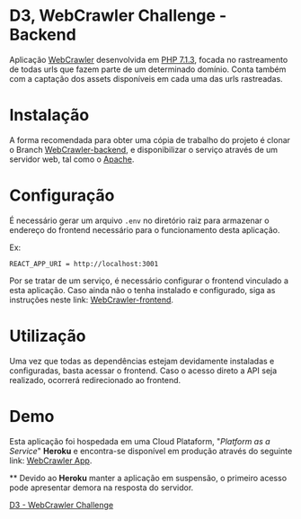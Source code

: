 # D3, WebCrawler Challenge - Backend

Aplicação [WebCrawler](https://en.wikipedia.org/wiki/Web_crawler) desenvolvida em [PHP 7.1.3](https://php.net/), focada no rastreamento de todas urls que fazem parte de um determinado domínio. Conta também com a captação dos assets disponíveis em cada uma das urls rastreadas.

# Instalação

A forma recomendada para obter uma cópia de trabalho do projeto é clonar o Branch [WebCrawler-backend](https://github.com/RempelOliveira/D3-BackendChallenge/tree/WebCrawler-backend), e disponibilizar o serviço através de um servidor web, tal como o [Apache](https://www.apache.org/).

# Configuração

É necessário gerar um arquivo `.env` no diretório raiz para armazenar o endereço do frontend necessário para o funcionamento desta aplicação.

Ex:

```
REACT_APP_URI = http://localhost:3001
```

Por se tratar de um serviço, é necessário configurar o frontend vinculado a esta aplicação. Caso ainda não o tenha instalado e configurado, siga as instruções neste link: [WebCrawler-frontend](https://github.com/RempelOliveira/D3-BackendChallenge/tree/WebCrawler-frontend).

# Utilização

Uma vez que todas as dependências estejam devidamente instaladas e configuradas, basta acessar o frontend. Caso o acesso direto a API seja realizado, ocorrerá redirecionado ao frontend.

# Demo

Esta aplicação foi hospedada em uma Cloud Plataform, "*Platform as a Service*" **Heroku** e encontra-se disponível em produção através do seguinte link: [WebCrawler App](https://d3-webcrawler-backend.herokuapp.com).

** Devido ao **Heroku** manter a aplicação em suspensão, o primeiro acesso pode apresentar demora na resposta do servidor.

[D3 - WebCrawler Challenge](https://github.com/d3estudio/backend-challenge/blob/master/README.md)